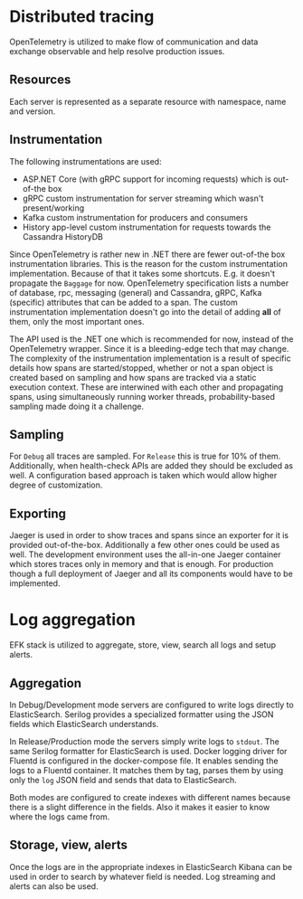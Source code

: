 # Distributed tracing

OpenTelemetry is utilized to make flow of communication and data exchange observable and help resolve production issues.

## Resources

Each server is represented as a separate resource with namespace, name and version.

## Instrumentation

The following instrumentations are used:
* ASP.NET Core (with gRPC support for incoming requests) which is out-of-the box
* gRPC custom instrumentation for server streaming which wasn't present/working
* Kafka custom instrumentation for producers and consumers
* History app-level custom instrumentation for requests towards the Cassandra HistoryDB

Since OpenTelemetry is rather new in .NET there are fewer out-of-the box instrumentation libraries. This is the reason for the custom instrumentation implementation. Because of that it takes some shortcuts. E.g. it doesn't propagate the `Baggage` for now. OpenTelemetry specification lists a number of database, rpc, messaging (general) and Cassandra, gRPC, Kafka (specific) attributes that can be added to a span. The custom instrumentation implementation doesn't go into the detail of adding **all** of them, only the most important ones.

The API used is the .NET one which is recommended for now, instead of the OpenTelemetry wrapper. Since it is a bleeding-edge tech that may change. The complexity of the instrumentation implementation is a result of specific details how spans are started/stopped, whether or not a span object is created based on sampling and how spans are tracked via a static execution context. These are interwined with each other and propagating spans, using simultaneously running worker threads, probability-based sampling made doing it a challenge.

## Sampling

For `Debug` all traces are sampled. For `Release` this is true for 10% of them. Additionally, when health-check APIs are added they should be excluded as well. A configuration based approach is taken which would allow higher degree of customization.

## Exporting

Jaeger is used in order to show traces and spans since an exporter for it is provided out-of-the-box. Additionally a few other ones could be used as well. The development environment uses the all-in-one Jaeger container which stores traces only in memory and that is enough. For production though a full deployment of Jaeger and all its components would have to be implemented.

# Log aggregation

EFK stack is utilized to aggregate, store, view, search all logs and setup alerts.

## Aggregation

In Debug/Development mode servers are configured to write logs directly to ElasticSearch. Serilog provides a specialized formatter using the JSON fields which ElasticSearch understands.

In Release/Production mode the servers simply write logs to `stdout`. The same Serilog formatter for ElasticSearch is used. Docker logging driver for Fluentd is configured in the docker-compose file. It enables sending the logs to a Fluentd container. It matches them by tag, parses them by using only the `log` JSON field and sends that data to ElasticSearch.

Both modes are configured to create indexes with different names because there is a slight difference in the fields. Also it makes it easier to know where the logs came from.

## Storage, view, alerts

Once the logs are in the appropriate indexes in ElasticSearch Kibana can be used in order to search by whatever field is needed. Log streaming and alerts can also be used.